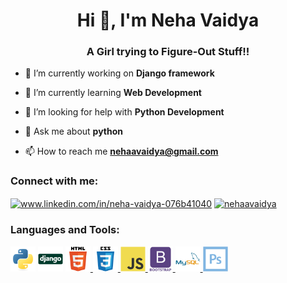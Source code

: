 <h1 align="center">Hi 👋, I'm Neha Vaidya</h1>
<h3 align="center">A Girl trying to Figure-Out Stuff!!</h3>

- 🔭 I’m currently working on **Django framework**

- 🌱 I’m currently learning **Web Development**

- 🤝 I’m looking for help with **Python Development**

- 💬 Ask me about **python**

- 📫 How to reach me **nehaavaidya@gmail.com**

<h3 align="left">Connect with me:</h3>
<p align="left">
<a href="https://linkedin.com/in/www.linkedin.com/in/neha-vaidya-076b41040" target="blank"><img align="center" src="https://raw.githubusercontent.com/rahuldkjain/github-profile-readme-generator/master/src/images/icons/Social/linked-in-alt.svg" alt="www.linkedin.com/in/neha-vaidya-076b41040" height="30" width="40" /></a>
<a href="https://www.hackerrank.com/nehaavaidya" target="blank"><img align="center" src="https://raw.githubusercontent.com/rahuldkjain/github-profile-readme-generator/master/src/images/icons/Social/hackerrank.svg" alt="nehaavaidya" height="30" width="40" /></a>

</p>

<h3 align="left">Languages and Tools:</h3>
<p>
<img src="https://raw.githubusercontent.com/devicons/devicon/master/icons/python/python-original.svg" alt="python" width="40" height="40"/> </a> 
<img src="https://raw.githubusercontent.com/devicons/devicon/master/icons/django/django-original.svg" alt="django" width="40" height="40"/> </a> 
<a href="https://www.w3.org/html/" target="_blank"> <img src="https://raw.githubusercontent.com/devicons/devicon/master/icons/html5/html5-original-wordmark.svg" alt="html5" width="40" height="40"/> </a> <a href="https://developer.mozilla.org/en-US/docs/Web/JavaScript" target="_blank"><img src="https://raw.githubusercontent.com/devicons/devicon/master/icons/css3/css3-original-wordmark.svg" alt="css3" width="40" height="40"/> </a> <a href="https://www.djangoproject.com/" target="_blank">
  <img src="https://raw.githubusercontent.com/devicons/devicon/master/icons/javascript/javascript-original.svg" alt="javascript" width="40" height="40"/>
  <img src="https://raw.githubusercontent.com/devicons/devicon/master/icons/bootstrap/bootstrap-plain-wordmark.svg" alt="bootstrap" width="40" height="40"/> </a> 
  </a> <a href="https://www.mysql.com/" target="_blank"> <img src="https://raw.githubusercontent.com/devicons/devicon/master/icons/mysql/mysql-original-wordmark.svg" alt="mysql" width="40" height="40"/> </a> <a href="https://www.photoshop.com/en" target="_blank">
  <img src="https://raw.githubusercontent.com/devicons/devicon/master/icons/photoshop/photoshop-line.svg" alt="photoshop" width="40" height="40"/> </a> <a href="https://www.python.org" target="_blank"> 
  </p>


<p align="left"> <a href="https://getbootstrap.com" target="_blank"> 


  
<!---
neha290694/neha290694 is a ✨ special ✨ repository because its `README.md` (this file) appears on your GitHub profile.
You can click the Preview link to take a look at your changes.
--->
